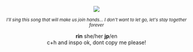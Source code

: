 <p align="center">
    
    
<img src="https://files.catbox.moe/c2z5vw.gif">

</p>


 <p align="center"><sub><i>I'll sing this song that will make us join hands...
 I don't want to let go, let's stay together forever</i></sub>
 </p>

<p align="center"><b>rin</b> she/her <b>jp</b>/en
<br>c+h and inspo ok, dont copy me please!
</p>    

